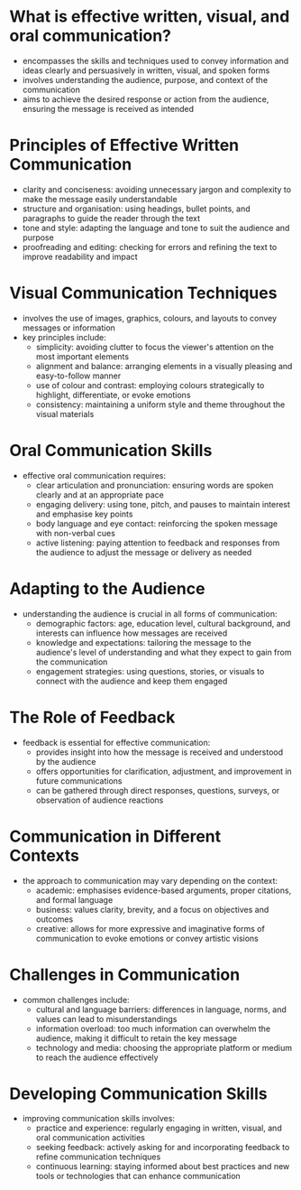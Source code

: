 # What is effective written, visual, and oral communication?
- encompasses the skills and techniques used to convey information and ideas clearly and persuasively in written, visual, and spoken forms
- involves understanding the audience, purpose, and context of the communication
- aims to achieve the desired response or action from the audience, ensuring the message is received as intended

# Principles of Effective Written Communication
- clarity and conciseness: avoiding unnecessary jargon and complexity to make the message easily understandable
- structure and organisation: using headings, bullet points, and paragraphs to guide the reader through the text
- tone and style: adapting the language and tone to suit the audience and purpose
- proofreading and editing: checking for errors and refining the text to improve readability and impact

# Visual Communication Techniques
- involves the use of images, graphics, colours, and layouts to convey messages or information
- key principles include:
	- simplicity: avoiding clutter to focus the viewer's attention on the most important elements
	- alignment and balance: arranging elements in a visually pleasing and easy-to-follow manner
	- use of colour and contrast: employing colours strategically to highlight, differentiate, or evoke emotions
	- consistency: maintaining a uniform style and theme throughout the visual materials

# Oral Communication Skills
- effective oral communication requires:
	- clear articulation and pronunciation: ensuring words are spoken clearly and at an appropriate pace
	- engaging delivery: using tone, pitch, and pauses to maintain interest and emphasise key points
	- body language and eye contact: reinforcing the spoken message with non-verbal cues
	- active listening: paying attention to feedback and responses from the audience to adjust the message or delivery as needed

# Adapting to the Audience
- understanding the audience is crucial in all forms of communication:
	- demographic factors: age, education level, cultural background, and interests can influence how messages are received
	- knowledge and expectations: tailoring the message to the audience's level of understanding and what they expect to gain from the communication
	- engagement strategies: using questions, stories, or visuals to connect with the audience and keep them engaged

# The Role of Feedback
- feedback is essential for effective communication:
	- provides insight into how the message is received and understood by the audience
	- offers opportunities for clarification, adjustment, and improvement in future communications
	- can be gathered through direct responses, questions, surveys, or observation of audience reactions

# Communication in Different Contexts
- the approach to communication may vary depending on the context:
	- academic: emphasises evidence-based arguments, proper citations, and formal language
	- business: values clarity, brevity, and a focus on objectives and outcomes
	- creative: allows for more expressive and imaginative forms of communication to evoke emotions or convey artistic visions

# Challenges in Communication
- common challenges include:
	- cultural and language barriers: differences in language, norms, and values can lead to misunderstandings
	- information overload: too much information can overwhelm the audience, making it difficult to retain the key message
	- technology and media: choosing the appropriate platform or medium to reach the audience effectively

# Developing Communication Skills
- improving communication skills involves:
	- practice and experience: regularly engaging in written, visual, and oral communication activities
	- seeking feedback: actively asking for and incorporating feedback to refine communication techniques
	- continuous learning: staying informed about best practices and new tools or technologies that can enhance communication